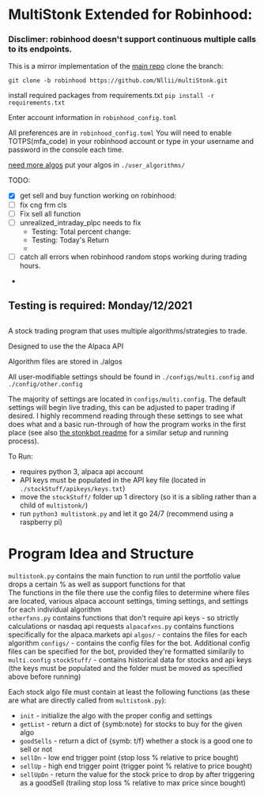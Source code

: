 # MultiStonk Extended for Robinhood:
### Disclimer: robinhood doesn't support continuous multiple calls to its endpoints.


This is a mirror implementation of the [main repo](https://github.com/steveman1123/multiStonk)
    clone the branch: 

    git clone -b robinhood https://github.com/Nllii/multiStonk.git


install required packages from requirements.txt ```pip install -r requirements.txt```

Enter account information in ```robinhood_config.toml``` 

All preferences are in ```robinhood_config.toml```
You will need to enable TOTPS(mfa_code) in your robinhood account or type in your username and password in the console each time.

[need more algos](https://github.com/steveman1123/multiStonk/tree/main/algos) put your algos in ```./user_algorithms/``` 

TODO: 
- [x] get sell and buy function working on robinhood:
- [ ] fix cng frm cls
- [ ] Fix sell all function
- [ ] unrealized_intraday_plpc needs to fix 
  - Testing: Total percent change:
  - Testing: Today's Return 
  - 
- [ ] catch all errors when robinhood random stops working during trading hours.
- 
## Testing is required: Monday/12/2021


##
A stock trading program that uses multiple algorithms/strategies to trade.

Designed to use the the Alpaca API

Algorithm files are stored in ./algos

All user-modifiable settings should be found in ```./configs/multi.config``` and ```./config/other.config```

The majority of settings are located in ```configs/multi.config```. The default settings will begin live trading, this can be adjusted to paper trading if desired. I highly recommend reading through these settings to see what does what and a basic run-through of how the program works in the first place (see also [the stonkbot readme](https://github.com/steveman1123/stonkBot/blob/master/README.md) for a similar setup and running process).  

To Run:

 - requires python 3, alpaca api account
 - API keys must be populated in the API key file (located in ```./stockStuff/apikeys/keys.txt```)
 - move the ```stockStuff/``` folder up 1 directory (so it is a sibling rather than a child of ```multistonk/```)
 - run ```python3 multistonk.py``` and let it go 24/7 (recommend using a raspberry pi)  
 


# Program Idea and Structure

```multistonk.py``` contains the main function to run until the portfolio value drops a certain % as well as support functions for that  
The functions in the file there use the config files to determine where files are located, various alpaca account settings, timing settings, and settings for each individual algorithm  
```otherfxns.py``` contains functions that don't require api keys - so strictly calculations or nasdaq api requests
```alpacafxns.py``` contains functions specifically for the alpaca.markets api
```algos/``` - contains the files for each algorithm
```configs/``` - contains the config files for the bot. Additional config files can be specified for the bot, provided they're formatted similarily to ```multi.config```
```stockStuff/``` - contains historical data for stocks and api keys (the keys must be populated and the folder must be moved as specified above before running)
  
  
Each stock algo file must contain at least the following functions (as these are what are directly called from ```multistonk.py```):  
 - ```init``` - initialize the algo with the proper config and settings
 - ```getList``` - return a dict of {symb:note} for stocks to buy for the given algo
 - ```goodSells``` - return a dict of {symb: t/f} whether a stock is a good one to sell or not
 - ```sellDn``` - low end trigger point (stop loss % relative to price bought)
 - ```sellUp``` - high end trigger point (trigger point % relative to price bought)
 - ```sellUpDn``` - return the value for the stock price to drop by after triggering as a goodSell (trailing stop loss % relative to max price since bought)




<!-- git update-index --no-assume-unchanged robinhood_config.toml -->
<!-- git commands -->
<!-- Trusting git will not push my auth to the public lol -->
<!-- git update-index --assume-unchanged robinhood_config.toml -->
<!-- git ls-files -v|grep '^h' -->
<!-- http://git-scm.com/docs/git-update-index -->